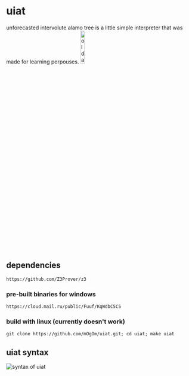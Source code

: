 # uiat
unforecasted intervolute alamo tree
is a little simple interpreter that was made for learning perpouses.
<img src="https://freerangestock.com/sample/26373/old-tree.jpg" style="width: 15%; height: 15%" alt="old alamo tree">

## dependencies
```
https://github.com/Z3Prover/z3
```

### pre-built binaries for windows
```
https://cloud.mail.ru/public/Fuuf/KqWdbC5C5
```
### build with linux (currently doesn't work)
```
git clone https://github.com/mOgOm/uiat.git; cd uiat; make uiat
```
## uiat syntax
<img src="https://pp.userapi.com/c849028/v849028082/104513/3tdTIcseo7E.jpg" alt="syntax of uiat">
